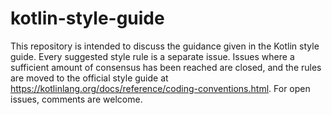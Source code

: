 # kotlin-style-guide

This repository is intended to discuss the guidance given in the Kotlin style guide. 
Every suggested style rule is a separate issue.
Issues where a sufficient amount of consensus has been reached are closed, and the rules are moved to the official style guide at https://kotlinlang.org/docs/reference/coding-conventions.html.
For open issues, comments are welcome.
